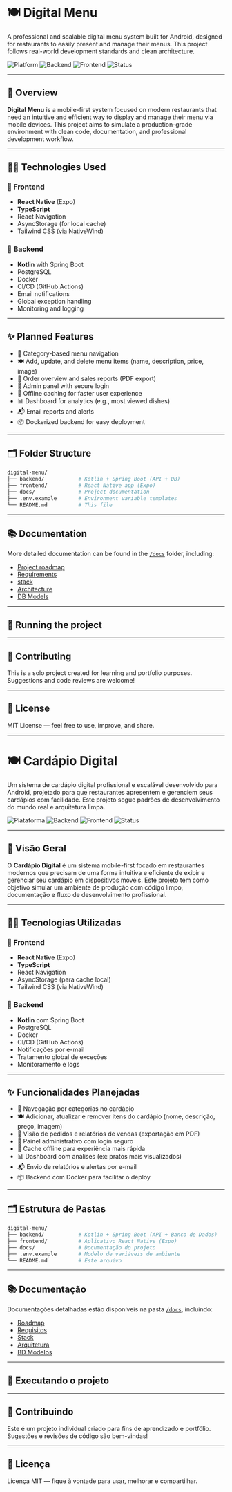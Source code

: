 # 🍽️ Digital Menu

A professional and scalable digital menu system built for Android, designed for restaurants to easily present and manage their menus. This project follows real-world development standards and clean architecture.

![Platform](https://img.shields.io/badge/platform-Android-blue)
![Backend](https://img.shields.io/badge/backend-Kotlin%20%7C%20Spring%20Boot-orange)
![Frontend](https://img.shields.io/badge/frontend-React%20Native%20%7C%20TypeScript-green)
![Status](https://img.shields.io/badge/status-in%20development-yellow)

---

## 📌 Overview

**Digital Menu** is a mobile-first system focused on modern restaurants that need an intuitive and efficient way to display and manage their menu via mobile devices. This project aims to simulate a production-grade environment with clean code, documentation, and professional development workflow.

---

## 🧑‍💻 Technologies Used

### 🔷 Frontend
- **React Native** (Expo)
- **TypeScript**
- React Navigation
- AsyncStorage (for local cache)
- Tailwind CSS (via NativeWind)

### 🔶 Backend
- **Kotlin** with Spring Boot
- PostgreSQL
- Docker
- CI/CD (GitHub Actions)
- Email notifications
- Global exception handling
- Monitoring and logging

---

## ✨ Planned Features

- 📱 Category-based menu navigation  
- 🍽️ Add, update, and delete menu items (name, description, price, image)  
- 🧾 Order overview and sales reports (PDF export)  
- 🔐 Admin panel with secure login  
- 💾 Offline caching for faster user experience  
- 📊 Dashboard for analytics (e.g., most viewed dishes)  
- 📬 Email reports and alerts  
- 📦 Dockerized backend for easy deployment

---

## 🗂️ Folder Structure

```bash
digital-menu/
├── backend/           # Kotlin + Spring Boot (API + DB)
├── frontend/          # React Native app (Expo)
├── docs/              # Project documentation
├── .env.example       # Environment variable templates
└── README.md          # This file

```

---

## 📚 Documentation

More detailed documentation can be found in the [`/docs`](./docs) folder, including:

- [Project roadmap](./docs/roadmap.md)
- [Requirements](./docs/requirements.md)
- [stack](./docs/stack.md)
- [Architecture](./docs/architecture/)
- [DB Models](./docs/models/)

---

## 🚀 Running the project

---

## 🤝 Contributing

This is a solo project created for learning and portfolio purposes. Suggestions and code reviews are welcome!

---

## 📄 License

MIT License — feel free to use, improve, and share.



---



# 🍽️ Cardápio Digital

Um sistema de cardápio digital profissional e escalável desenvolvido para Android, projetado para que restaurantes apresentem e gerenciem seus cardápios com facilidade. Este projeto segue padrões de desenvolvimento do mundo real e arquitetura limpa.

![Plataforma](https://img.shields.io/badge/platform-Android-blue)
![Backend](https://img.shields.io/badge/backend-Kotlin%20%7C%20Spring%20Boot-orange)
![Frontend](https://img.shields.io/badge/frontend-React%20Native%20%7C%20TypeScript-green)
![Status](https://img.shields.io/badge/status-em%20desenvolvimento-yellow)

---

## 📌 Visão Geral

O **Cardápio Digital** é um sistema mobile-first focado em restaurantes modernos que precisam de uma forma intuitiva e eficiente de exibir e gerenciar seu cardápio em dispositivos móveis. Este projeto tem como objetivo simular um ambiente de produção com código limpo, documentação e fluxo de desenvolvimento profissional.

---

## 🧑‍💻 Tecnologias Utilizadas

### 🔷 Frontend
- **React Native** (Expo)
- **TypeScript**
- React Navigation
- AsyncStorage (para cache local)
- Tailwind CSS (via NativeWind)

### 🔶 Backend
- **Kotlin** com Spring Boot
- PostgreSQL
- Docker
- CI/CD (GitHub Actions)
- Notificações por e-mail
- Tratamento global de exceções
- Monitoramento e logs

---

## ✨ Funcionalidades Planejadas

- 📱 Navegação por categorias no cardápio  
- 🍽️ Adicionar, atualizar e remover itens do cardápio (nome, descrição, preço, imagem)  
- 🧾 Visão de pedidos e relatórios de vendas (exportação em PDF)  
- 🔐 Painel administrativo com login seguro  
- 💾 Cache offline para experiência mais rápida  
- 📊 Dashboard com análises (ex: pratos mais visualizados)  
- 📬 Envio de relatórios e alertas por e-mail  
- 📦 Backend com Docker para facilitar o deploy

---

## 🗂️ Estrutura de Pastas

```bash
digital-menu/
├── backend/           # Kotlin + Spring Boot (API + Banco de Dados)
├── frontend/          # Aplicativo React Native (Expo)
├── docs/              # Documentação do projeto
├── .env.example       # Modelo de variáveis de ambiente
└── README.md          # Este arquivo

```

---

## 📚 Documentação

Documentações detalhadas estão disponíveis na pasta [`/docs`](./docs), incluindo:

- [Roadmap](./docs/roadmap.md)
- [Requisitos](./docs/requirements.md)
- [Stack](./docs/stack.md)
- [Arquitetura](./docs/architecture/)
- [BD Modelos](./docs/models/)

---

## 🚀 Executando o projeto

---

## 🤝 Contribuindo

Este é um projeto individual criado para fins de aprendizado e portfólio. Sugestões e revisões de código são bem-vindas!

---

## 📄 Licença

Licença MIT — fique à vontade para usar, melhorar e compartilhar.


